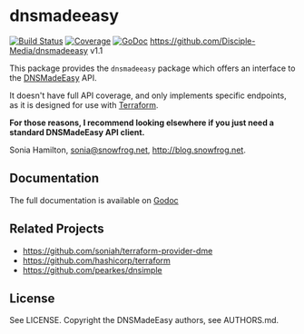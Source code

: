 # dnsmadeeasy

[![Build
Status](https://travis-ci.org/soniah/dnsmadeeasy.svg?branch=master)](https://travis-ci.org/soniah/dnsmadeeasy)
[![Coverage](http://gocover.io/_badge/github.com/Disciple-Media/dnsmadeeasy)](http://gocover.io/github.com/Disciple-Media/dnsmadeeasy)
[![GoDoc](https://godoc.org/github.com/Disciple-Media/dnsmadeeasy?status.png)](http://godoc.org/github.com/Disciple-Media/dnsmadeeasy)
https://github.com/Disciple-Media/dnsmadeeasy v1.1

This package provides the `dnsmadeeasy` package which offers an
interface to the [DNSMadeEasy](http://www.dnsmadeeasy.com/) API.

It doesn't have full API coverage, and only implements specific
endpoints, as it is designed for use with
[Terraform](https://github.com/hashicorp/terraform).

**For those reasons, I recommend looking elsewhere if you just need
a standard DNSMadeEasy API client.**

Sonia Hamilton, sonia@snowfrog.net, http://blog.snowfrog.net.

## Documentation

The full documentation is available on [Godoc](http://godoc.org/github.com/Disciple-Media/dnsmadeeasy)

## Related Projects

* https://github.com/soniah/terraform-provider-dme
* https://github.com/hashicorp/terraform
* https://github.com/pearkes/dnsimple

## License

See LICENSE. Copyright the DNSMadeEasy authors, see AUTHORS.md.
